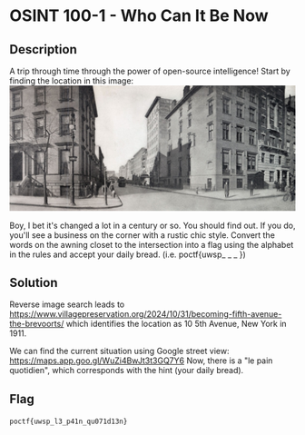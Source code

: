 # OSINT 100-1 - Who Can It Be Now   
## Description
A trip through time through the power of open-source intelligence! Start by finding the location in this image: 
![OSINT100-1.jpg](public/OSINT100-1.jpg)

Boy, I bet it's changed a lot in a century or so. You should find out. If you do, you'll see a business on the corner with a rustic chic style. Convert the words on the awning closet to the intersection into a flag using the alphabet in the rules and accept your daily bread. (i.e. poctf{uwsp_ _ _ })

## Solution
Reverse image search leads to https://www.villagepreservation.org/2024/10/31/becoming-fifth-avenue-the-brevoorts/ which identifies the location as 10 5th Avenue, New York in 1911.

We can find the current situation using Google street view: https://maps.app.goo.gl/WuZi4BwJt3t3GQ7Y6
Now, there is a "le pain quotidien", which corresponds with the hint (your daily bread).


## Flag
`poctf{uwsp_l3_p41n_qu071d13n}`
